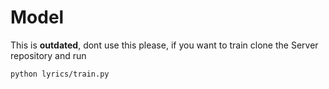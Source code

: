 # Model
This is **outdated**, dont use this please, if you want to train clone the Server repository and run 
```
python lyrics/train.py
```
